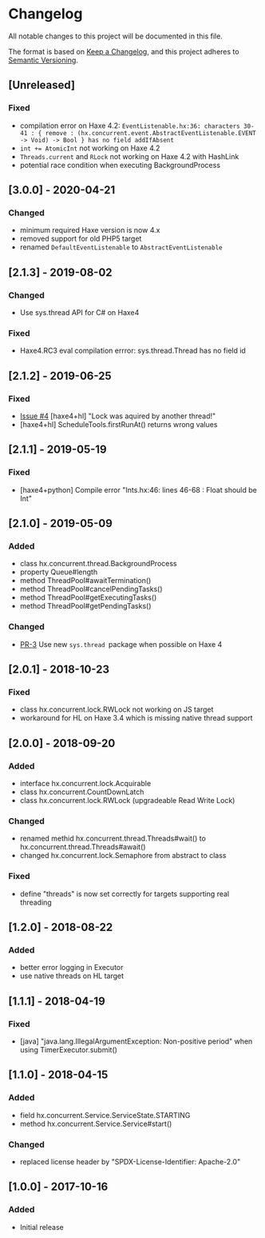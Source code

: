 # Changelog

All notable changes to this project will be documented in this file.

The format is based on [Keep a Changelog](https://keepachangelog.com/en/1.0.0/),
and this project adheres to [Semantic Versioning](https://semver.org/spec/v2.0.0.html).


## [Unreleased]

### Fixed
- compilation error on Haxe 4.2: `EventListenable.hx:36: characters 30-41 : { remove : (hx.concurrent.event.AbstractEventListenable.EVENT -> Void) -> Bool } has no field addIfAbsent`
- `int += AtomicInt` not working on Haxe 4.2
- `Threads.current` and `RLock` not working on Haxe 4.2 with HashLink
- potential race condition when executing BackgroundProcess


## [3.0.0] - 2020-04-21

### Changed
- minimum required Haxe version is now 4.x
- removed support for old PHP5 target
- renamed `DefaultEventListenable` to `AbstractEventListenable`


## [2.1.3] - 2019-08-02

### Changed
- Use sys.thread API for C# on Haxe4

### Fixed
- Haxe4.RC3 eval compilation errror: sys.thread.Thread has no field id


## [2.1.2] - 2019-06-25

### Fixed
- [Issue #4](https://github.com/vegardit/haxe-concurrent/issues/4) [haxe4+hl] "Lock was aquired by another thread!"
- [haxe4+hl] ScheduleTools.firstRunAt() returns wrong values


## [2.1.1] - 2019-05-19

### Fixed
- [haxe4+python] Compile error "Ints.hx:46: lines 46-68 : Float should be Int"


## [2.1.0] - 2019-05-09

### Added
- class hx.concurrent.thread.BackgroundProcess
- property Queue#length
- method ThreadPool#awaitTermination()
- method ThreadPool#cancelPendingTasks()
- method ThreadPool#getExecutingTasks()
- method ThreadPool#getPendingTasks()

### Changed
- [PR-3](https://github.com/vegardit/haxe-concurrent/pull/3) Use new `sys.thread `package when possible on Haxe 4


## [2.0.1] - 2018-10-23

### Fixed
- class hx.concurrent.lock.RWLock not working on JS target
- workaround for HL on Haxe 3.4 which is missing native thread support


## [2.0.0] - 2018-09-20

### Added
- interface hx.concurrent.lock.Acquirable
- class hx.concurrent.CountDownLatch
- class hx.concurrent.lock.RWLock (upgradeable Read Write Lock)

### Changed
- renamed methid hx.concurrent.thread.Threads#wait() to hx.concurrent.thread.Threads#await()
- changed hx.concurrent.lock.Semaphore from abstract to class

### Fixed
- define "threads" is now set correctly for targets supporting real threading


## [1.2.0] - 2018-08-22

### Added
- better error logging in Executor
- use native threads on HL target


## [1.1.1] - 2018-04-19

### Fixed
- [java] "java.lang.IllegalArgumentException: Non-positive period" when using TimerExecutor.submit()


## [1.1.0] - 2018-04-15

### Added
- field hx.concurrent.Service.ServiceState.STARTING
- method hx.concurrent.Service.Service#start()

### Changed
- replaced license header by "SPDX-License-Identifier: Apache-2.0"


## [1.0.0] - 2017-10-16

### Added
- Initial release
